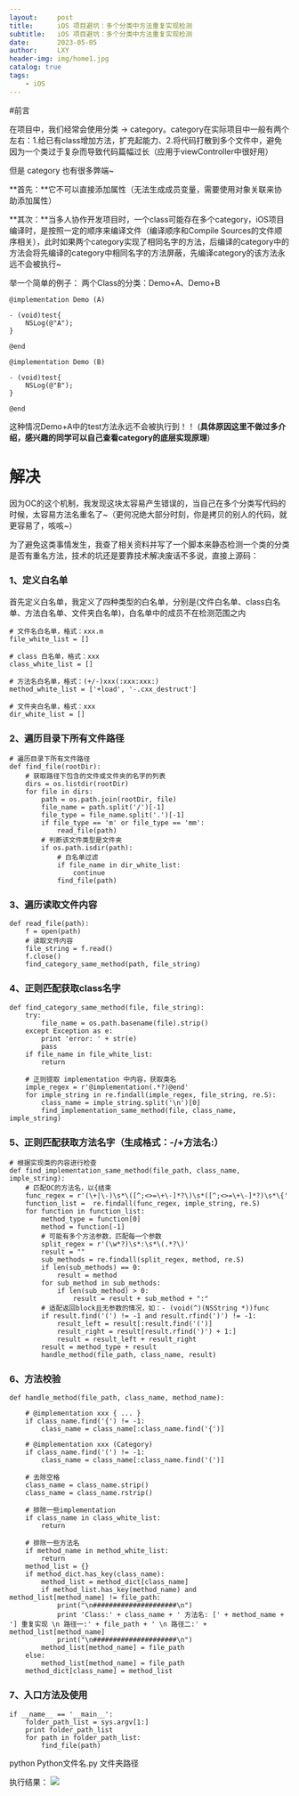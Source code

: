 ```yaml
---
layout:     post
title:      iOS 项目避坑：多个分类中方法重复实现检测
subtitle:   iOS 项目避坑：多个分类中方法重复实现检测
date:       2023-05-05
author:     LXY
header-img: img/home1.jpg
catalog: true
tags:
    - iOS
---
```



#前言

在项目中，我们经常会使用分类 -> category。category在实际项目中一般有两个左右：1.给已有class增加方法，扩充起能力、2.将代码打散到多个文件中，避免因为一个类过于复杂而导致代码篇幅过长（应用于viewController中很好用）

但是 category 也有很多弊端~

**首先：**它不可以直接添加属性（无法生成成员变量，需要使用对象关联来协助添加属性）

**其次：**当多人协作开发项目时，一个class可能存在多个category，iOS项目编译时，是按照一定的顺序来编译文件（编译顺序和Compile Sources的文件顺序相关），此时如果两个category实现了相同名字的方法，后编译的category中的方法会将先编译的category中相同名字的方法屏蔽，先编译category的该方法永远不会被执行~

举一个简单的例子：
两个Class的分类：Demo+A、Demo+B


```
@implementation Demo (A)

- (void)test{
    NSLog(@"A");
}

@end
```

```
@implementation Demo (B)

- (void)test{
    NSLog(@"B");
}

@end
```
这种情况Demo+A中的test方法永远不会被执行到！！
(**具体原因这里不做过多介绍，感兴趣的同学可以自己查看category的底层实现原理**)

# 解决
因为OC的这个机制，我发现这块太容易产生错误的，当自己在多个分类写代码的时候，太容易方法名重名了~（更何况绝大部分时刻，你是拷贝的别人的代码，就更容易了，咳咳~）

为了避免这类事情发生，我查了相关资料并写了一个脚本来静态检测一个类的分类是否有重名方法，技术的坑还是要靠技术解决废话不多说，直接上源码：

### 1、定义白名单
首先定义白名单，我定义了四种类型的白名单，分别是(文件白名单、class白名单、方法白名单、文件夹白名单)，白名单中的成员不在检测范围之内
```
# 文件名白名单，格式：xxx.m
file_white_list = []

# class 白名单，格式：xxx
class_white_list = []

# 方法名白名单，格式：(+/-)xxx(:xxx:xxx:)
method_white_list = ['+load', '-.cxx_destruct']

# 文件夹白名单，格式：xxx
dir_white_list = []
```
### 2、遍历目录下所有文件路径
```
# 遍历目录下所有文件路径
def find_file(rootDir):
    # 获取路径下包含的文件或文件夹的名字的列表
    dirs = os.listdir(rootDir)
    for file in dirs:
        path = os.path.join(rootDir, file)
        file_name = path.split('/')[-1]
        file_type = file_name.split('.')[-1]
        if file_type == 'm' or file_type == 'mm':
            read_file(path)
        # 判断该文件类型是文件夹
        if os.path.isdir(path):
            # 白名单过滤
            if file_name in dir_white_list:
                continue
            find_file(path)

```
### 3、遍历读取文件内容
```
def read_file(path):
    f = open(path)
    # 读取文件内容
    file_string = f.read()
    f.close()
    find_category_same_method(path, file_string)
```

### 4、正则匹配获取class名字
```
def find_category_same_method(file, file_string):
    try:
        file_name = os.path.basename(file).strip()
    except Exception as e:
        print 'error: ' + str(e)
        pass
    if file_name in file_white_list:
        return
    
    # 正则提取 implementation 中内容，获取类名
    imple_regex = r'@implementation(.*?)@end'
    for imple_string in re.findall(imple_regex, file_string, re.S):
        class_name = imple_string.split('\n')[0]
        find_implementation_same_method(file, class_name, imple_string)
```

### 5、正则匹配获取方法名字（生成格式：-/+方法名:）
```
# 根据实现类的内容进行检查
def find_implementation_same_method(file_path, class_name, imple_string):
    # 匹配OC的方法名，以{结束
    func_regex = r'(\+|\-)\s*\([^;<>=\+\-]*?\)\s*([^;<>=\+\-]*?)\s*\{'
    function_list =  re.findall(func_regex, imple_string, re.S)
    for function in function_list:
        method_type = function[0]
        method = function[-1]
        # 可能有多个方法参数，匹配每一个参数
        split_regex = r'(\w*?)\s*:\s*\(.*?\)'
        result = ""
        sub_methods = re.findall(split_regex, method, re.S)
        if len(sub_methods) == 0:
            result = method
        for sub_method in sub_methods:
            if len(sub_method) > 0:
                result = result + sub_method + ":"
        # 适配返回block且无参数的情况，如：- (void(^)(NSString *))func
        if result.find('(') != -1 and result.rfind(')') != -1:
            result_left = result[:result.find('(')]
            result_right = result[result.rfind(')') + 1:]
            result = result_left + result_right
        result = method_type + result
        handle_method(file_path, class_name, result)
```

### 6、方法校验
```
def handle_method(file_path, class_name, method_name):

    # @implementation xxx { ... }
    if class_name.find('{') != -1:
        class_name = class_name[:class_name.find('{')]

    # @implementation xxx (Category)
    if class_name.find('(') != -1:
        class_name = class_name[:class_name.find('(')]
    
    # 去除空格
    class_name = class_name.strip()
    class_name = class_name.rstrip()

    # 排除一些implementation
    if class_name in class_white_list:
        return
    
    # 排除一些方法名
    if method_name in method_white_list:
        return
    method_list = {}
    if method_dict.has_key(class_name):
        method_list = method_dict[class_name]
        if method_list.has_key(method_name) and method_list[method_name] != file_path:
            print("\n#####################\n")
            print 'Class:' + class_name + ' 方法名: [' + method_name + '] 重复实现 \n 路径一:' + file_path + ' \n 路径二:' + method_list[method_name] 
            print("\n#####################\n")
        method_list[method_name] = file_path
    else:
        method_list[method_name] = file_path
    method_dict[class_name] = method_list
```


### 7、入口方法及使用
```
if __name__ == '__main__':
    folder_path_list = sys.argv[1:]
    print folder_path_list
    for path in folder_path_list:
        find_file(path)
```

python Python文件名.py 文件夹路径

执行结果：
![](https://images.xiaozhuanlan.com/photo/2020/af018a9d244294f619af4c6c86802213.png)







